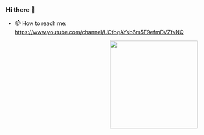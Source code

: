 ### Hi there 👋
- 📫 How to reach me: https://www.youtube.com/channel/UCfoqAYsb6m5F9efmDVZfvNQ
<img align='right' src="https://media.giphy.com/media/M9gbBd9nbDrOTu1Mqx/giphy.gif" width="230">
<!--
**harish343/harish343** is a ✨ _special_ ✨ repository because its `README.md` (this file) appears on your GitHub profile.

Here are some ideas to get you started:

- 🔭 I’m currently working on ...
- 🌱 I’m currently learning ...
- 👯 I’m looking to collaborate on ...
- 🤔 I’m looking for help with ...
- 💬 Ask me about ...

- 😄 Pronouns: ...
- ⚡ Fun fact: ...
-->
